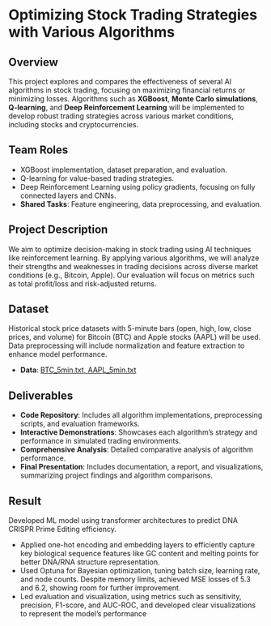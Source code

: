 # Optimizing Stock Trading Strategies with Various Algorithms

## Overview

This project explores and compares the effectiveness of several AI algorithms in stock trading, focusing on maximizing financial returns or minimizing losses. Algorithms such as **XGBoost**, **Monte Carlo simulations**, **Q-learning**, and **Deep Reinforcement Learning** will be implemented to develop robust trading strategies across various market conditions, including stocks and cryptocurrencies.

## Team Roles

- XGBoost implementation, dataset preparation, and evaluation.
- Q-learning for value-based trading strategies.
- Deep Reinforcement Learning using policy gradients, focusing on fully connected layers and CNNs.
- **Shared Tasks**: Feature engineering, data preprocessing, and evaluation.

## Project Description

We aim to optimize decision-making in stock trading using AI techniques like reinforcement learning. By applying various algorithms, we will analyze their strengths and weaknesses in trading decisions across diverse market conditions (e.g., Bitcoin, Apple). Our evaluation will focus on metrics such as total profit/loss and risk-adjusted returns.

## Dataset

Historical stock price datasets with 5-minute bars (open, high, low, close prices, and volume) for Bitcoin (BTC) and Apple stocks (AAPL) will be used. Data preprocessing will include normalization and feature extraction to enhance model performance.

- **Data**: [BTC_5min.txt, AAPL_5min.txt](https://drive.google.com/drive/folders/1htN-2fW1qNGrNnSYx5oeNW2NNZr4Ntle?usp=sharing)

## Deliverables

- **Code Repository**: Includes all algorithm implementations, preprocessing scripts, and evaluation frameworks.
- **Interactive Demonstrations**: Showcases each algorithm’s strategy and performance in simulated trading environments.
- **Comprehensive Analysis**: Detailed comparative analysis of algorithm performance.
- **Final Presentation**: Includes documentation, a report, and visualizations, summarizing project findings and algorithm comparisons.


## Result
Developed ML model using transformer architectures to predict DNA CRISPR Prime Editing efficiency. 

-	Applied one-hot encoding and embedding layers to efficiently capture key biological sequence features like GC content and melting points for better DNA/RNA structure representation.
-	Used Optuna for Bayesian optimization, tuning batch size, learning rate, and node counts. Despite memory limits, achieved MSE losses of 5.3 and 6.2, showing room for further improvement.
-	Led evaluation and visualization, using metrics such as sensitivity, precision, F1-score, and AUC-ROC, and developed clear visualizations to represent the model’s performance
